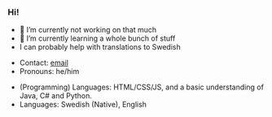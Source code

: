 ### Hi!

- 🔭 I’m currently not working on that much
- 🌱 I’m currently learning a whole bunch of stuff
- I can probably help with translations to Swedish
<!-- 💬 Ask me about ...-->
- Contact: [email](mailto:technicproblem@outlook.com)
- Pronouns: he/him
<!--- ⚡ Fun fact: ...-->
- (Programming) Languages: HTML/CSS/JS, and a basic understanding of Java, C# and Python.
-  Languages: Swedish (Native), English
